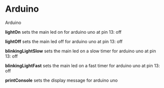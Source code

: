 # Arduino
Arduino

**lightOn** sets the main led on for arduino uno at pin 13: off

**lightOff**  sets the main led off for arduino uno at pin 13: off

**blinkingLightSlow** sets the main led on a slow timer for arduino uno at pin 13: off
 
**blinkingLightFast** sets the main led on a fast timer for arduino uno at pin 13: off

**printConsole** sets the display message for arduino uno
